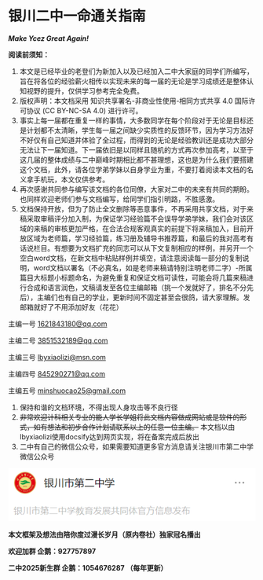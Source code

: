 # **银川二中一命通关指南**

***Make Ycez Great Again!***

**阅读前须知：**

1. 本文是已经毕业的老登们为新加入以及已经加入二中大家庭的同学们所编写，旨在将各位的经验薪火相传以实现未来的每一届的无论是学习成绩还是整体认知视野的提升，仅供学习参考完全免费。
2. 版权声明：本文档采用 知识共享署名-非商业性使用-相同方式共享 4.0 国际许可协议 (CC BY-NC-SA 4.0) 进行许可。
3. 事实上每一届都在重复一样的事情，大多数同学在每个阶段对于无论是目标还是计划都不太清晰，学生每一届之间缺少实质性的反馈环节，因为学习方法好不好仅有自己知道并体验了全过程，而得到的无论是经验教训还是成功大部分无法让下一届知道。下一届依旧是以同样且随机的方式再次参加高考，以至于这几届的整体成绩与二中巅峰时期相比都不甚理想，这也是为什么我们要搭建这个文档，此外，请各位学弟学妹以自身学业为重，不要打着阅读本文档的名义拿手机玩，本文仅供参考。
4. 再次感谢共同参与编写该文档的各位同僚，大家对二中的未来有共同的期盼。也同样欢迎老师们参与文档编写，给同学们指引明路，不胜感激。
5. 文档保持开放，但为了防止全文删除等恶意事件，不再采用共享文档，对于来稿采取审稿评分加入制，为保证学习经验篇不会误导学弟学妹，我们会对该区域的来稿的审核更加严格，在合法合规客观真实的前提下将来稿加入，目前开放区域为老师篇，学习经验篇，练习册及辅导书推荐篇，和最后的我对高考有话说栏目。有想要为文档扩充的同志可以从下文复制相应的样例，并另开一个空白word文档，在新文档中粘贴样例并填空，请注意阅读每一部分的复制说明，word文档以署名（不必真名，如是老师来稿请特别注明老师二字）-所属篇目大标题小标题命名，为避免重复和保证文档可读性，可能会将几篇来稿进行合成和语言润色，文稿请发至各位主编邮箱（挑一个发就好了，排名不分先后），主编们也有自己的学业，更新时间不固定甚至会很鸽，请大家理解。发邮箱就好了不用添加好友（花花）

主编一号 <1621843180@qq.com>

主编二号 <3851532189@qq.com>

主编三号 <lbyxiaolizi@msn.com>

主编四号 <845290271@qq.com>

主编五号 <minshuocao25@gmail.com>

1. 保持和谐的文档环境，不得出现人身攻击等不良行径
2. ~~非常欢迎计科相关专业的能人学长学姐将此文档内容做成网站或是软件的形式，如有想法和初步合作计划请联系以上的任意一位主编。~~ 本文档以由lbyxiaolizi使用docsify达到网页实现，将在备案完成后放出
3. 二中有自己的微信公众号，如果需要知道更多官方消息请关注银川市第二中学微信公众号
   <br>

![ycez_weixin](./ycez_weixin.png)

**本文框架及想法由陪你度过漫长岁月（原内卷社）独家冠名播出**

**欢迎加群  企鹅：927757897**

**二中2025新生群 企鹅：1054676287  （每年更新）**

